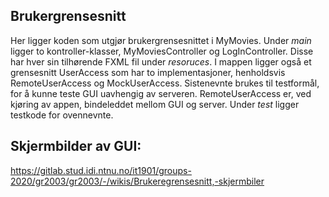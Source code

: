 ## Brukergrensesnitt
Her ligger koden som utgjør brukergrensesnittet i MyMovies. 
Under *main* ligger to kontroller-klasser, MyMoviesController og LogInController. Disse har hver sin tilhørende FXML fil under *resoruces*. 
I mappen ligger også et grensesnitt UserAccess som har to implementasjoner, henholdsvis RemoteUserAccess og MockUserAccess. Sistenevnte brukes til testformål, 
for å kunne teste GUI uavhengig av serveren. RemoteUserAccess er, ved kjøring av appen, bindeleddet mellom GUI og server. 
Under *test* ligger testkode for ovennevnte. 


## Skjermbilder av GUI:
https://gitlab.stud.idi.ntnu.no/it1901/groups-2020/gr2003/gr2003/-/wikis/Brukeregrensesnitt,-skjermbiler